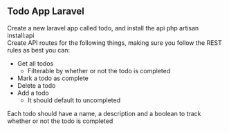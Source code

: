 ## Todo App Laravel

Create a new laravel app called todo, and install the api php artisan install:api
<br>Create API routes for the following things, making sure you follow the REST rules as best you can:
- Get all todos
    - Filterable by whether or not the todo is completed
- Mark a todo as complete
- Delete a todo
- Add a todo
    - It should default to uncompleted 
<p>Each todo should have a name, a description and a boolean to track whether or not the todo is completed
